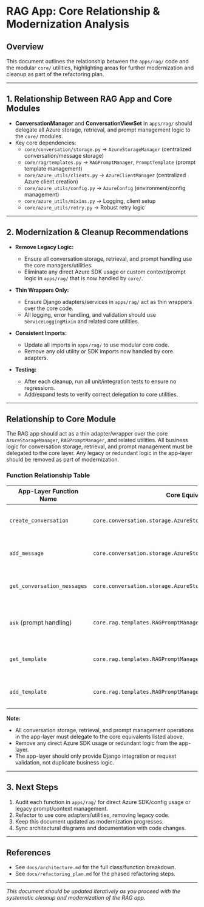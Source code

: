 # RAG App: Core Relationship & Modernization Analysis

## Overview
This document outlines the relationship between the `apps/rag/` code and the modular `core/` utilities, highlighting areas for further modernization and cleanup as part of the refactoring plan.

---

## 1. Relationship Between RAG App and Core Modules

- **ConversationManager** and **ConversationViewSet** in `apps/rag/` should delegate all Azure storage, retrieval, and prompt management logic to the `core/` modules.
- Key core dependencies:
    - `core/conversation/storage.py` → `AzureStorageManager` (centralized conversation/message storage)
    - `core/rag/templates.py` → `RAGPromptManager`, `PromptTemplate` (prompt template management)
    - `core/azure_utils/clients.py` → `AzureClientManager` (centralized Azure client creation)
    - `core/azure_utils/config.py` → `AzureConfig` (environment/config management)
    - `core/azure_utils/mixins.py` → Logging, client setup
    - `core/azure_utils/retry.py` → Robust retry logic

---

## 2. Modernization & Cleanup Recommendations

- **Remove Legacy Logic:**
    - Ensure all conversation storage, retrieval, and prompt handling use the core managers/utilities.
    - Eliminate any direct Azure SDK usage or custom context/prompt logic in `apps/rag/` that is now handled by `core/`.

- **Thin Wrappers Only:**
    - Ensure Django adapters/services in `apps/rag/` act as thin wrappers over the core code.
    - All logging, error handling, and validation should use `ServiceLoggingMixin` and related core utilities.

- **Consistent Imports:**
    - Update all imports in `apps/rag/` to use modular core code.
    - Remove any old utility or SDK imports now handled by core adapters.

- **Testing:**
    - After each cleanup, run all unit/integration tests to ensure no regressions.
    - Add/expand tests to verify correct delegation to core utilities.

---

## Relationship to Core Module

The RAG app should act as a thin adapter/wrapper over the core `AzureStorageManager`, `RAGPromptManager`, and related utilities. All business logic for conversation storage, retrieval, and prompt management must be delegated to the core layer. Any legacy or redundant logic in the app-layer should be removed as part of modernization.

### Function Relationship Table

| App-Layer Function Name         | Core Equivalent Function                                   | Modernization Action                                   |
|---------------------------------|------------------------------------------------------------|--------------------------------------------------------|
| `create_conversation`           | `core.conversation.storage.AzureStorageManager.create_conversation` | Delegate call directly to core; remove app logic      |
| `add_message`                   | `core.conversation.storage.AzureStorageManager.add_message`        | Delegate to core; remove redundant app logic           |
| `get_conversation_messages`     | `core.conversation.storage.AzureStorageManager.get_conversation_messages` | Delegate to core; remove redundant app logic |
| `ask` (prompt handling)         | `core.rag.templates.RAGPromptManager.format_prompt`                | Delegate to core; remove custom prompt/context logic   |
| `get_template`                  | `core.rag.templates.RAGPromptManager.get_template`                | Delegate to core; remove redundant app logic           |
| `add_template`                  | `core.rag.templates.RAGPromptManager.add_template`                | Delegate to core; remove redundant app logic           |

**Note:**
- All conversation storage, retrieval, and prompt management operations in the app-layer must delegate to the core equivalents listed above.
- Remove any direct Azure SDK usage or redundant logic from the app-layer.
- The app-layer should only provide Django integration or request validation, not duplicate business logic.

---

## 3. Next Steps

1. Audit each function in `apps/rag/` for direct Azure SDK/config usage or legacy prompt/context management.
2. Refactor to use core adapters/utilities, removing legacy code.
3. Keep this document updated as modernization progresses.
4. Sync architectural diagrams and documentation with code changes.

---

## References
- See `docs/architecture.md` for the full class/function breakdown.
- See `docs/refactoring_plan.md` for the phased refactoring steps.

---

*This document should be updated iteratively as you proceed with the systematic cleanup and modernization of the RAG app.*
